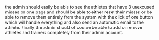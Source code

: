 the admin should easily be able to see the athletes that have 3 unexcused misses on one page and should be able to either reset their misses or be able to remove them entirely from the system with the click of one button which will handle everything and also send an automatic email to the athlete. Finally the admin should of course be able to add or remove athletes and trainers completely from their admin account.